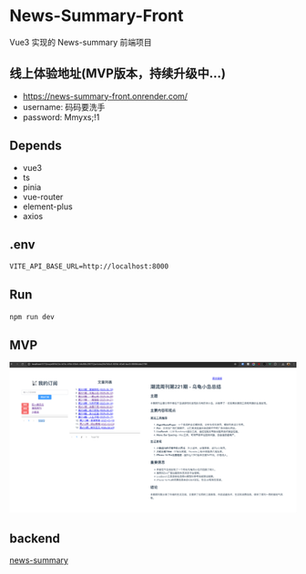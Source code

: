 # News-Summary-Front

Vue3 实现的 News-summary 前端项目

## 线上体验地址(MVP版本，持续升级中...)

- <https://news-summary-front.onrender.com/>
- username: 码码要洗手
- password: Mmyxs;!1

## Depends

- vue3
- ts
- pinia
- vue-router
- element-plus
- axios

## .env

```.env
VITE_API_BASE_URL=http://localhost:8000
```

## Run

`npm run dev`

## MVP

![News-Summary-Front-MVP](./public/MVP.png)

## backend

[news-summary](https://github.com/wsgggws/news-summary)
